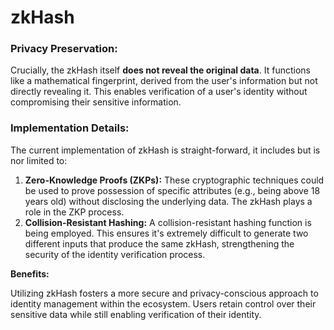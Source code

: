 # zkHash

### **Privacy Preservation:**

Crucially, the zkHash itself **does not reveal the original data**. It functions like a mathematical fingerprint, derived from the user's information but not directly revealing it. This enables verification of a user's identity without compromising their sensitive information.

### **Implementation Details:**

The current implementation of zkHash is straight-forward, it includes but is nor limited to:

1. **Zero-Knowledge Proofs (ZKPs):** These cryptographic techniques could be used to prove possession of specific attributes (e.g., being above 18 years old) without disclosing the underlying data. The zkHash plays a role in the ZKP process.
2. **Collision-Resistant Hashing:** A collision-resistant hashing function is being employed. This ensures it's extremely difficult to generate two different inputs that produce the same zkHash, strengthening the security of the identity verification process.

**Benefits:**

Utilizing zkHash fosters a more secure and privacy-conscious approach to identity management within the ecosystem. Users retain control over their sensitive data while still enabling verification of their identity.
